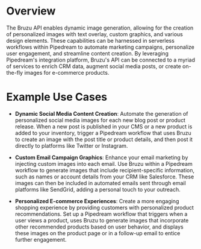 # Overview

The Bruzu API enables dynamic image generation, allowing for the creation of personalized images with text overlay, custom graphics, and various design elements. These capabilities can be harnessed in serverless workflows within Pipedream to automate marketing campaigns, personalize user engagement, and streamline content creation. By leveraging Pipedream's integration platform, Bruzu's API can be connected to a myriad of services to enrich CRM data, augment social media posts, or create on-the-fly images for e-commerce products.

# Example Use Cases

- **Dynamic Social Media Content Creation**: Automate the generation of personalized social media images for each new blog post or product release. When a new post is published in your CMS or a new product is added to your inventory, trigger a Pipedream workflow that uses Bruzu to create an image with the post title or product details, and then post it directly to platforms like Twitter or Instagram.

- **Custom Email Campaign Graphics**: Enhance your email marketing by injecting custom images into each email. Use Bruzu within a Pipedream workflow to generate images that include recipient-specific information, such as names or account details from your CRM like Salesforce. These images can then be included in automated emails sent through email platforms like SendGrid, adding a personal touch to your outreach.

- **Personalized E-commerce Experiences**: Create a more engaging shopping experience by providing customers with personalized product recommendations. Set up a Pipedream workflow that triggers when a user views a product, uses Bruzu to generate images that incorporate other recommended products based on user behavior, and displays these images on the product page or in a follow-up email to entice further engagement.
